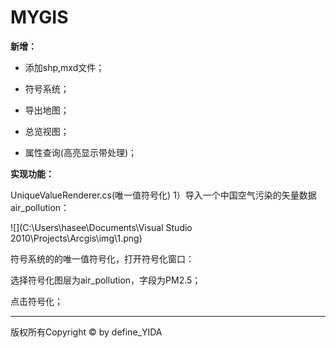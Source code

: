# MYGIS
**新增：**
* 添加shp,mxd文件；

* 符号系统；

* 导出地图；

* 总览视图；

* 属性查询(高亮显示带处理)；

**实现功能：**

UniqueValueRenderer.cs(唯一值符号化)
1）导入一个中国空气污染的矢量数据air_pollution：

![](C:\Users\hasee\Documents\Visual Studio 2010\Projects\Arcgis\img\1.png)

符号系统的的唯一值符号化，打开符号化窗口：

选择符号化图层为air_pollution，字段为PM2.5；

点击符号化；



****

版权所有Copyright © by define_YIDA

